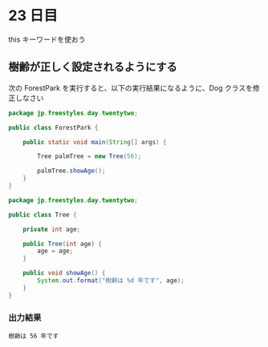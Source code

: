 # 23 日目

this キーワードを使おう

## 樹齢が正しく設定されるようにする

次の ForestPark を実行すると、以下の実行結果になるように、Dog クラスを修正しなさい

```java
package jp.freestyles.day.twentytwo;

public class ForestPark {

    public static void main(String[] args) {

        Tree palmTree = new Tree(56);

        palmTree.showAge();
    }
}
```

```java
package jp.freestyles.day.twentytwo;

public class Tree {

    private int age;

    public Tree(int age) {
        age = age;
    }

    public void showAge() {
        System.out.format("樹齢は %d 年です", age);
    }
}
```

### 出力結果

```
樹齢は 56 年です
```
